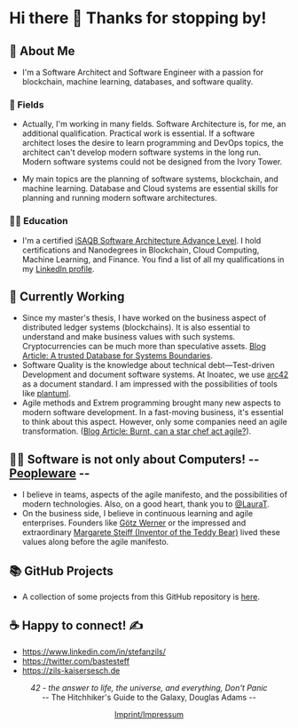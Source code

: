 # Hi there 👋 Thanks for stopping by!

##  🔭  About Me
- I'm a Software Architect and Software Engineer with a passion for blockchain, machine learning, databases, and software quality.

### 🌱 Fields

- Actually, I'm working in many fields. Software Architecture is, for me, an additional qualification. Practical work is essential. If a software architect loses the desire to learn programming and DevOps topics, the architect can't develop modern software systems in the long run. Modern software systems could not be designed from the Ivory Tower.

- My main topics are the planning of software systems, blockchain, and machine learning. Database and Cloud systems are essential skills for planning and running modern software architectures.

### 👨‍🎓 Education

- I'm a certified [iSAQB Software Architecture Advance Level](https://www.isaqb.org/certifications/cpsa-certifications/cpsa-advanced-level/). I hold certifications and Nanodegrees in Blockchain, Cloud Computing, Machine Learning, and Finance. You find a list of all my qualifications in my [LinkedIn profile](https://www.linkedin.com/in/stefanzils/).

## 👷 Currently Working
- Since my master's thesis, I have worked on the business aspect of distributed ledger systems (blockchains). It is also essential to understand and make business values with such systems. Cryptocurrencies can be much more than speculative assets. [Blog Article: A trusted Database for Systems Boundaries](https://zils-kaisersesch.de/post/2020-01-15-blockchain-a-trusted-database).
- Software Quality is the knowledge about technical debt—Test-driven Development and document software systems. At Inoatec, we use [arc42](https://arc42.org/) as a document standard. I am impressed with the possibilities of tools like [plantuml](https://plantuml.com/en/).
- Agile methods and Extrem programming brought many new aspects to modern software development. In a fast-moving business, it's essential to think about this aspect. However, only some companies need an agile transformation. ([Blog Article: Burnt, can a star chef act agile?](https://zils-kaisersesch.de/post/2021-10-17-burnt/)).

## 🚵‍♂️ Software is not only about Computers! -- [Peopleware](https://en.wikipedia.org/wiki/Peopleware) --
- I believe in teams, aspects of the agile manifesto, and the possibilities of modern technologies. Also, on a good heart, thank you to [@LauraT](https://github.com/ltruncel).
- On the business side, I believe in continuous learning and agile enterprises. Founders like [Götz Werner](https://en.wikipedia.org/wiki/G%C3%B6tz_Werner) or the impressed and extraordinary [Margarete Steiff (Inventor of the Teddy Bear)](https://en.wikipedia.org/wiki/Margarete_Steiff) lived these values along before the agile manifesto.

## 📚 GitHub Projects

- A collection of some projects from this GitHub repository is [here](content.md).

## ☕ Happy to connect! ✍️ 
  - https://www.linkedin.com/in/stefanzils/
  - https://twitter.com/bastesteff
  - https://zils-kaisersesch.de

<p align="center">
 <i>42 - the answer to life, the universe, and everything, Don't Panic</i><br>
 -- The Hitchhiker's Guide to the Galaxy, Douglas Adams --
</p>

<p align="center">
  <a href="https://zils-kaisersesch.de/page/compliance/imprint/">Imprint/Impressum</a>
</p>
